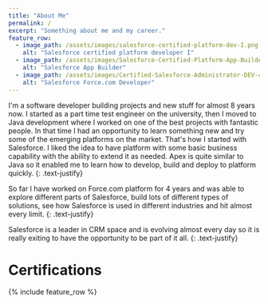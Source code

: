 ```yaml
---
title: "About Me"
permalink: /
excerpt: "Something about me and my career."
feature_row:
  - image_path: /assets/images/salesforce-certified-platform-dev-I.png
    alt: "Salesforce certified platform developer I"
  - image_path: /assets/images/Salesforce-Certified-Platform-App-Builder.png
    alt: "Salesforce App Builder"
  - image_path: /assets/images/Certified-Salesforce-Administrator-DEV-401.png
    alt: "Salesforce Force.com Developer"
---
```


I'm a software developer building projects and new stuff for almost 8 years now. I started as a part time test engineer on the university, then I moved to Java development where I worked on one of the best projects with fantastic people. In that time I had an opportunity to learn something new and try some of the emerging platforms on the market. That's how I started with Salesforce. I liked the idea to have platform with some basic business capability with the ability to extend it as needed. Apex is quite similar to Java so it enabled me to learn how to develop, build and deploy to platform quickly.
{: .text-justify}

So far I have worked on Force.com platform for 4 years and was able to explore different parts of Salesforce, build lots of different types of solutions, see how Salesforce is used in different industries and hit almost every limit.
{: .text-justify}

Salesforce is a leader in CRM space and is evolving almost every day so it is really exiting to have the opportunity to be part of it all.
{: .text-justify}

# Certifications

{% include feature_row %}
